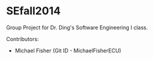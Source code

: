 SEfall2014
==========
Group Project for Dr. Ding's Software Engineering I class.

Contributors:
- Michael Fisher (Git ID - MichaelFisherECU)
